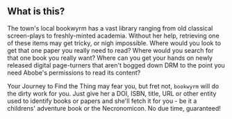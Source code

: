 ## What is this?
The town's local bookwyrm has a vast library
ranging from old classical screen-plays to freshly-minted academia.
Without her help, retrieving one of these items may get tricky, or nigh impossible.
Where would you look to get that one paper you really need to read?
Where would you search for that one book you really want?
Where can you get your hands on newly released digital page-turners
that aren't bogged down DRM to the point you need Abobe's permissions to read its content?

Your Journey to Find the Thing may fear you, but fret not,
`bookwyrm` will do the dirty work for you.
Just give her a DOI, ISBN, title, URL or other entity used to identify books or papers
and she'll fetch it for you - be it a childrens' adventure book or the Necronomicon.
No due time, guaranteed!

